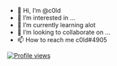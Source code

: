- 👋 Hi, I’m @c0ld
- 👀 I’m interested in ...
- 🌱 I’m currently learning alot
- 💞️ I’m looking to collaborate on ...
- 📫 How to reach me c0ld#4905 

<p align="center">
    <a href="[https://github.com/wokonly%22%3E](https://github.com/c0ld-is-hot)
        <img src="https://discord-readme.vercel.app/api/972266259372703764
    </a>
</p>

![Profile views]([https://gpvc.arturio.dev/wokonly](https://gpvc.arturio.dev/c0ld-is-hot))
